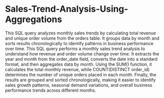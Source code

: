 # Sales-Trend-Analysis-Using-Aggregations
This SQL query analyzes monthly sales trends by calculating total revenue and unique order volume from the orders table. It groups data by month and sorts results chronologically to identify patterns in business performance over time.
This SQL query performs a monthly sales trend analysis to understand how revenue and order volume change over time. It extracts the year and month from the order_date field, converts the date into a standard format, and then aggregates data by month. Using the SUM() function, it calculates the total monthly revenue, while COUNT(DISTINCT order_id) determines the number of unique orders placed in each month. Finally, the results are grouped and sorted chronologically, making it easier to identify sales growth patterns, seasonal demand variations, and overall business performance trends across different months.
